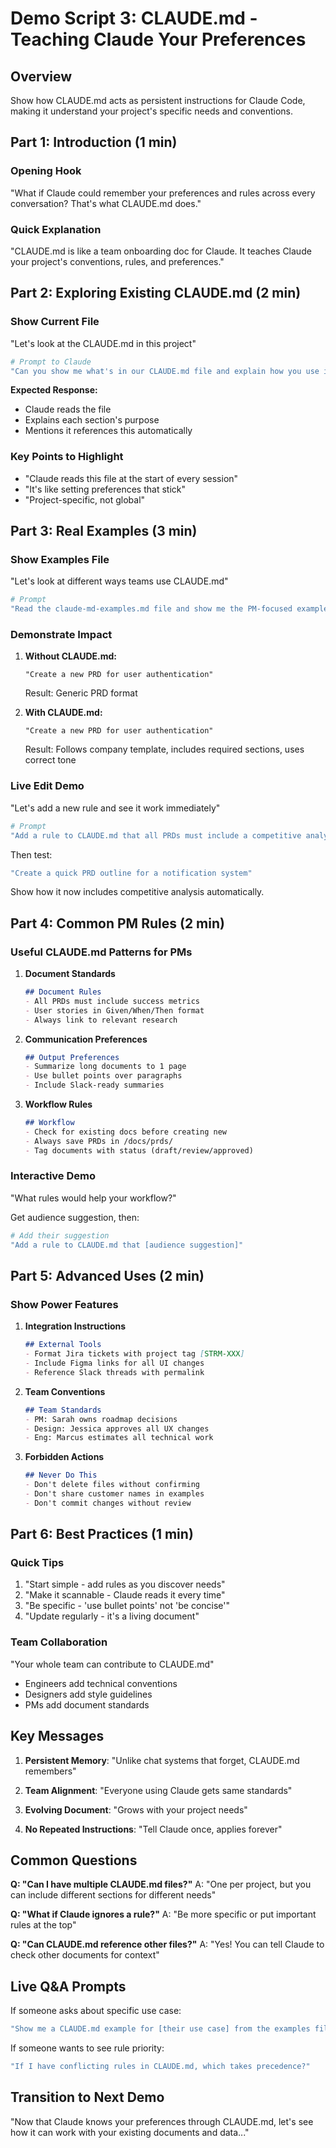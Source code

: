# Demo Script 3: CLAUDE.md - Teaching Claude Your Preferences

## Overview
Show how CLAUDE.md acts as persistent instructions for Claude Code, making it understand your project's specific needs and conventions.

## Part 1: Introduction (1 min)

### Opening Hook
"What if Claude could remember your preferences and rules across every conversation? That's what CLAUDE.md does."

### Quick Explanation
"CLAUDE.md is like a team onboarding doc for Claude. It teaches Claude your project's conventions, rules, and preferences."

## Part 2: Exploring Existing CLAUDE.md (2 min)

### Show Current File
"Let's look at the CLAUDE.md in this project"

```bash
# Prompt to Claude
"Can you show me what's in our CLAUDE.md file and explain how you use it?"
```

**Expected Response:**
- Claude reads the file
- Explains each section's purpose
- Mentions it references this automatically

### Key Points to Highlight
- "Claude reads this file at the start of every session"
- "It's like setting preferences that stick"
- "Project-specific, not global"

## Part 3: Real Examples (3 min)

### Show Examples File
"Let's look at different ways teams use CLAUDE.md"

```bash
# Prompt
"Read the claude-md-examples.md file and show me the PM-focused example"
```

### Demonstrate Impact

1. **Without CLAUDE.md:**
   ```
   "Create a new PRD for user authentication"
   ```
   Result: Generic PRD format

2. **With CLAUDE.md:**
   ```
   "Create a new PRD for user authentication"
   ```
   Result: Follows company template, includes required sections, uses correct tone

### Live Edit Demo
"Let's add a new rule and see it work immediately"

```bash
# Prompt
"Add a rule to CLAUDE.md that all PRDs must include a competitive analysis section"
```

Then test:
```bash
"Create a quick PRD outline for a notification system"
```

Show how it now includes competitive analysis automatically.

## Part 4: Common PM Rules (2 min)

### Useful CLAUDE.md Patterns for PMs

1. **Document Standards**
   ```markdown
   ## Document Rules
   - All PRDs must include success metrics
   - User stories in Given/When/Then format
   - Always link to relevant research
   ```

2. **Communication Preferences**
   ```markdown
   ## Output Preferences
   - Summarize long documents to 1 page
   - Use bullet points over paragraphs
   - Include Slack-ready summaries
   ```

3. **Workflow Rules**
   ```markdown
   ## Workflow
   - Check for existing docs before creating new
   - Always save PRDs in /docs/prds/
   - Tag documents with status (draft/review/approved)
   ```

### Interactive Demo
"What rules would help your workflow?"

Get audience suggestion, then:
```bash
# Add their suggestion
"Add a rule to CLAUDE.md that [audience suggestion]"
```

## Part 5: Advanced Uses (2 min)

### Show Power Features

1. **Integration Instructions**
   ```markdown
   ## External Tools
   - Format Jira tickets with project tag [STRM-XXX]
   - Include Figma links for all UI changes
   - Reference Slack threads with permalink
   ```

2. **Team Conventions**
   ```markdown
   ## Team Standards
   - PM: Sarah owns roadmap decisions
   - Design: Jessica approves all UX changes
   - Eng: Marcus estimates all technical work
   ```

3. **Forbidden Actions**
   ```markdown
   ## Never Do This
   - Don't delete files without confirming
   - Don't share customer names in examples
   - Don't commit changes without review
   ```

## Part 6: Best Practices (1 min)

### Quick Tips
1. "Start simple - add rules as you discover needs"
2. "Make it scannable - Claude reads it every time"
3. "Be specific - 'use bullet points' not 'be concise'"
4. "Update regularly - it's a living document"

### Team Collaboration
"Your whole team can contribute to CLAUDE.md"
- Engineers add technical conventions
- Designers add style guidelines  
- PMs add document standards

## Key Messages

1. **Persistent Memory**: "Unlike chat systems that forget, CLAUDE.md remembers"

2. **Team Alignment**: "Everyone using Claude gets same standards"

3. **Evolving Document**: "Grows with your project needs"

4. **No Repeated Instructions**: "Tell Claude once, applies forever"

## Common Questions

**Q: "Can I have multiple CLAUDE.md files?"**
A: "One per project, but you can include different sections for different needs"

**Q: "What if Claude ignores a rule?"**
A: "Be more specific or put important rules at the top"

**Q: "Can CLAUDE.md reference other files?"**
A: "Yes! You can tell Claude to check other documents for context"

## Live Q&A Prompts

If someone asks about specific use case:
```bash
"Show me a CLAUDE.md example for [their use case] from the examples file"
```

If someone wants to see rule priority:
```bash
"If I have conflicting rules in CLAUDE.md, which takes precedence?"
```

## Transition to Next Demo
"Now that Claude knows your preferences through CLAUDE.md, let's see how it can work with your existing documents and data..."